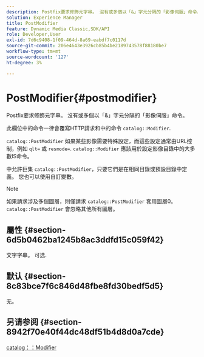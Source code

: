 ```yaml
---
description: Postfix要求修飾元字串。 沒有或多個以「&」字元分隔的「影像伺服」命令。
solution: Experience Manager
title: PostModifier
feature: Dynamic Media Classic,SDK/API
role: Developer,User
exl-id: 7d6c9408-1f09-464d-8a69-eabdf7c0117d
source-git-commit: 206e4643e3926cb85b4be2189743578f88180be7
workflow-type: tm+mt
source-wordcount: '127'
ht-degree: 3%

---
```


# PostModifier{#postmodifier}

Postfix要求修飾元字串。 沒有或多個以「&amp;」字元分隔的「影像伺服」命令。

此欄位中的命令一律會覆寫HTTP請求和中的命令 `catalog::Modifier`.

`catalog::PostModifier` 如果某些影像需要特殊設定，而這些設定通常由URL控制，例如 `qlt=` 或 `resmode=`. `catalog::Modifier` 應該用於設定影像目錄中的大多數IS命令。

中允許巨集 `catalog::PostModifier`，只要它們是在相同目錄或預設目錄中定義。 您也可以使用自訂變數。

>[!NOTE]
>
>如果請求涉及多個圖層，則僅請求 `catalog::PostModifier` 套用圖層0。 `catalog::PostModifier` 會忽略其他所有圖層。

## 屬性 {#section-6d5b0462ba1245b8ac3ddfd15c059f42}

文字字串。 可选.

## 默认 {#section-8c83bce7f6c846d48fbe8fd30bedf5d5}

无。

## 另请参阅 {#section-8942f70e40f44dc48df51b4d8d0a7cde}

[catalog：：Modifier](../../../../../../is-api/image-catalog/image-serving-api-ref/c-image-catalog-reference/c-image-svg-data-reference/c-image-data-reference/r-modifier-cat.md#reference-d2c6884b3a2248fab81a112d27969834)
